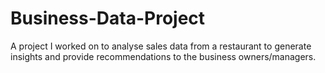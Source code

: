 # Business-Data-Project

A project I worked on to analyse sales data from a restaurant to generate insights and provide recommendations to the business owners/managers.

